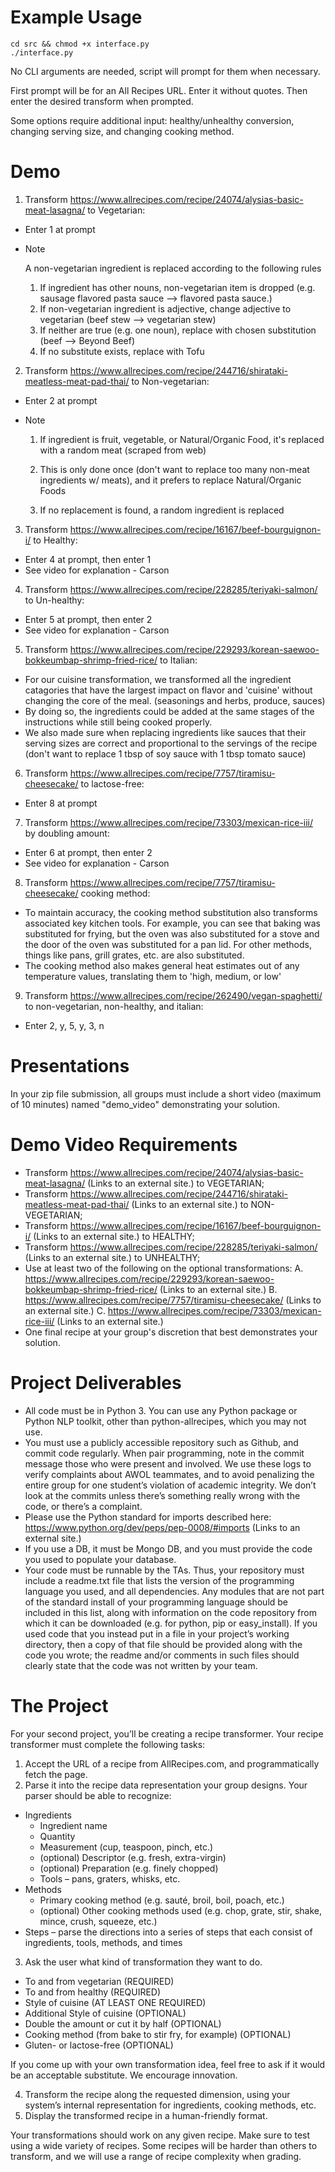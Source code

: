 # Example Usage

```
cd src && chmod +x interface.py
./interface.py
```
No CLI arguments are needed, script will prompt for them when necessary.

First prompt will be for an All Recipes URL. Enter it without quotes. Then enter the desired transform when prompted.

Some options require additional input: healthy/unhealthy conversion, changing serving size, and changing cooking method. 

# Demo

1. Transform https://www.allrecipes.com/recipe/24074/alysias-basic-meat-lasagna/ to Vegetarian: 
  - Enter 1 at prompt
  - Note
  	
	  A non-vegetarian ingredient is replaced according to the following rules
	1. If ingredient has other nouns, non-vegetarian item is dropped (e.g. sausage flavored pasta sauce --> flavored pasta sauce.)
	2. If non-vegetarian ingredient is adjective, change adjective to vegetarian (beef stew --> vegetarian stew)
	3. If neither are true (e.g. one noun), replace with chosen substitution (beef --> Beyond Beef)
	4. If no substitute exists, replace with Tofu
2. Transform https://www.allrecipes.com/recipe/244716/shirataki-meatless-meat-pad-thai/ to Non-vegetarian:
  - Enter 2 at prompt
  - Note

  	1. If ingredient is fruit, vegetable, or Natural/Organic Food, it's replaced with a random meat (scraped from web)

	2. This is only done once (don't want to replace too many non-meat ingredients w/ meats), and it prefers to replace Natural/Organic Foods
	3. If no replacement is found, a random ingredient is replaced
3. Transform https://www.allrecipes.com/recipe/16167/beef-bourguignon-i/ to Healthy:
  - Enter 4 at prompt, then enter 1
  - See video for explanation - Carson
4. Transform https://www.allrecipes.com/recipe/228285/teriyaki-salmon/ to Un-healthy:
  - Enter 5 at prompt, then enter 2
  - See video for explanation - Carson
5. Transform https://www.allrecipes.com/recipe/229293/korean-saewoo-bokkeumbap-shrimp-fried-rice/ to Italian:
  - For our cuisine transformation, we transformed all the ingredient catagories that have the largest impact on flavor
    and 'cuisine' without changing the core of the meal. (seasonings and herbs, produce, sauces)
  - By doing so, the ingredients could be added at the same stages of the instructions while still being cooked properly.
  - We also made sure when replacing ingredients like sauces that their serving sizes are correct and proportional to the servings of the recipe
   (don't want to replace 1 tbsp of soy sauce with 1 tbsp tomato sauce)
6. Transform https://www.allrecipes.com/recipe/7757/tiramisu-cheesecake/ to lactose-free:
  - Enter 8 at prompt
7. Transform https://www.allrecipes.com/recipe/73303/mexican-rice-iii/ by doubling amount:
  - Enter 6 at prompt, then enter 2
  - See video for explanation - Carson
8. Transform https://www.allrecipes.com/recipe/7757/tiramisu-cheesecake/ cooking method:
  - To maintain accuracy, the cooking method substitution also transforms associated key kitchen tools. For example, you can see that baking was substituted for frying,
    but the oven was also substituted for a stove and the door of the oven was substituted for a pan lid. For other methods, things like pans, grill grates, etc. are also substituted.
  - The cooking method also makes general heat estimates out of any temperature values, translating them to 'high, medium, or low'
9. Transform https://www.allrecipes.com/recipe/262490/vegan-spaghetti/ to non-vegetarian, non-healthy, and italian:
  - Enter 2, y, 5, y, 3, n

# Presentations

In your zip file submission, all groups must include a short video (maximum of 10 minutes) named "demo_video" demonstrating your solution.

# Demo Video Requirements

- Transform https://www.allrecipes.com/recipe/24074/alysias-basic-meat-lasagna/ (Links to an external site.) to VEGETARIAN;
- Transform https://www.allrecipes.com/recipe/244716/shirataki-meatless-meat-pad-thai/ (Links to an external site.) to NON-VEGETARIAN;
- Transform https://www.allrecipes.com/recipe/16167/beef-bourguignon-i/ (Links to an external site.) to HEALTHY;
- Transform https://www.allrecipes.com/recipe/228285/teriyaki-salmon/ (Links to an external site.) to UNHEALTHY;
- Use at least two of the following on the optional transformations:
A. https://www.allrecipes.com/recipe/229293/korean-saewoo-bokkeumbap-shrimp-fried-rice/ (Links to an external site.)
B. https://www.allrecipes.com/recipe/7757/tiramisu-cheesecake/ (Links to an external site.)
C. https://www.allrecipes.com/recipe/73303/mexican-rice-iii/ (Links to an external site.)
- One final recipe at your group's discretion that best demonstrates your solution.

# Project Deliverables

- All code must be in Python 3. You can use any Python package or Python NLP toolkit, other than python-allrecipes, which you may not use.
- You must use a publicly accessible repository such as Github, and commit code regularly. When pair programming, note in the commit message those who were present and involved. We use these logs to verify complaints about AWOL teammates, and to avoid penalizing the entire group for one student’s violation of academic integrity. We don’t look at the commits unless there’s something really wrong with the code, or there’s a complaint.
- Please use the Python standard for imports described here: https://www.python.org/dev/peps/pep-0008/#imports (Links to an external site.)
- If you use a DB, it must be Mongo DB, and you must provide the code you used to populate your database.
- Your code must be runnable by the TAs. Thus, your repository must include a readme.txt file that lists the version of the programming language you used, and all dependencies. Any modules that are not part of the standard install of your programming language should be included in this list, along with information on the code repository from which it can be downloaded (e.g. for python, pip or easy_install). If you used code that you instead put in a file in your project’s working directory, then a copy of that file should be provided along with the code you wrote; the readme and/or comments in such files should clearly state that the code was not written by your team.

# The Project

For your second project, you’ll be creating a recipe transformer. Your recipe transformer must complete the following tasks:

1. Accept the URL of a recipe from AllRecipes.com, and programmatically fetch the page.
2. Parse it into the recipe data representation your group designs. Your parser should be able to recognize:
  - Ingredients
  	- Ingredient name
  	- Quantity
  	- Measurement (cup, teaspoon, pinch, etc.)
  	- (optional) Descriptor (e.g. fresh, extra-virgin)
  	- (optional) Preparation (e.g. finely chopped)
  	- Tools – pans, graters, whisks, etc.
  - Methods
  	- Primary cooking method (e.g. sauté, broil, boil, poach, etc.)
	- (optional) Other cooking methods used (e.g. chop, grate, stir, shake, mince, crush, squeeze, etc.)
  - Steps – parse the directions into a series of steps that each consist of ingredients, tools, methods, and times
3. Ask the user what kind of transformation they want to do.
- To and from vegetarian (REQUIRED)
- To and from healthy (REQUIRED)
- Style of cuisine (AT LEAST ONE REQUIRED)
- Additional Style of cuisine (OPTIONAL)
- Double the amount or cut it by half (OPTIONAL)
- Cooking method (from bake to stir fry, for example) (OPTIONAL)
- Gluten- or lactose-free (OPTIONAL)

If you come up with your own transformation idea, feel free to ask if it would be an acceptable substitute. We encourage innovation.

4. Transform the recipe along the requested dimension, using your system’s internal representation for ingredients, cooking methods, etc.
5. Display the transformed recipe in a human-friendly format.

Your transformations should work on any given recipe. Make sure to test using a wide variety of recipes. Some recipes will be harder than others to transform, and we will use a range of recipe complexity when grading.
